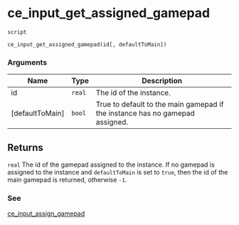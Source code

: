 # ce_input_get_assigned_gamepad
`script`
```gml
ce_input_get_assigned_gamepad(id[, defaultToMain])
```

### Arguments
| Name | Type | Description |
| ---- | ---- | ----------- |
| id | `real` | The id of the instance. |
| [defaultToMain] | `bool` | True to default to the main gamepad if the instance has no gamepad assigned. |

## Returns
`real` The id of the gamepad assigned to the instance. If no gamepad
 is assigned to the instance and `defaultToMain` is set to `true`, then the id
 of the main gamepad is returned, otherwise `-1`.

### See
[ce_input_assign_gamepad](ce_input_assign_gamepad.html)